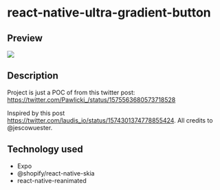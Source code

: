 # react-native-ultra-gradient-button

## Preview

<img src="./assets/preview.gif">


## Description

Project is just a POC of from this twitter post: https://twitter.com/Pawlicki_/status/1575563680573718528

Inspired by this post https://twitter.com/laudis_io/status/1574301374778855424. All credits to @jescowuester.

## Technology used
- Expo
- @shopify/react-native-skia
- react-native-reanimated
